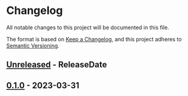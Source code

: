 # Changelog

All notable changes to this project will be documented in this file.

The format is based on [Keep a Changelog](https://keepachangelog.com/en/1.0.0/),
and this project adheres to [Semantic Versioning](https://semver.org/spec/v2.0.0.html).

<!-- next-header -->
## [Unreleased] - ReleaseDate

## [0.1.0] - 2023-03-31

<!-- next-url -->
[Unreleased]: https://github.com/clap-rs/clap/compare/v0.1.0...HEAD
[0.1.0]: https://github.com/mobilecoinfoundation/from-random/compare/v0.0.0...v0.1.0
